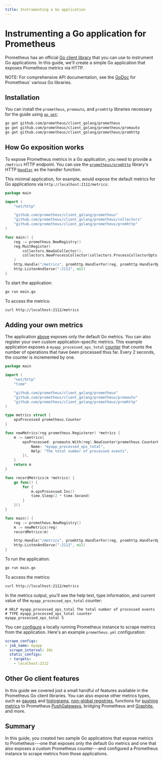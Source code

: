 ```yaml
---
title: Instrumenting a Go application
---
```


# Instrumenting a Go application for Prometheus

Prometheus has an official [Go client library](https://github.com/prometheus/client_golang) that you can use to instrument Go applications. In this guide, we'll create a simple Go application that exposes Prometheus metrics via HTTP.

NOTE: For comprehensive API documentation, see the [GoDoc](https://godoc.org/github.com/prometheus/client_golang) for Prometheus' various Go libraries.

## Installation

You can install the `prometheus`, `promauto`, and `promhttp` libraries necessary for the guide using [`go get`](https://golang.org/doc/articles/go_command.html):

```bash
go get github.com/prometheus/client_golang/prometheus
go get github.com/prometheus/client_golang/prometheus/promauto
go get github.com/prometheus/client_golang/prometheus/promhttp
```

## How Go exposition works

To expose Prometheus metrics in a Go application, you need to provide a `/metrics` HTTP endpoint. You can use the [`prometheus/promhttp`](https://godoc.org/github.com/prometheus/client_golang/prometheus/promhttp) library's HTTP [`Handler`](https://godoc.org/github.com/prometheus/client_golang/prometheus/promhttp#Handler) as the handler function.

This minimal application, for example, would expose the default metrics for Go applications via `http://localhost:2112/metrics`:

```go
package main

import (
	"net/http"

	"github.com/prometheus/client_golang/prometheus"
	"github.com/prometheus/client_golang/prometheus/collectors"
	"github.com/prometheus/client_golang/prometheus/promhttp"
)

func main() {
	reg := prometheus.NewRegistry()
	reg.MustRegister(
		collectors.NewGoCollector(),
		collectors.NewProcessCollector(collectors.ProcessCollectorOpts{}),
	)
	http.Handle("/metrics", promhttp.HandlerFor(reg, promhttp.HandlerOpts{}))
	http.ListenAndServe(":2112", nil)
}
```

To start the application:

```bash
go run main.go
```

To access the metrics:

```bash
curl http://localhost:2112/metrics
```

## Adding your own metrics

The application [above](#how-go-exposition-works) exposes only the default Go metrics. You can also register your own custom application-specific metrics. This example application exposes a `myapp_processed_ops_total` [counter](/docs/concepts/metric_types/#counter) that counts the number of operations that have been processed thus far. Every 2 seconds, the counter is incremented by one.

```go
package main

import (
	"net/http"
	"time"

	"github.com/prometheus/client_golang/prometheus"
	"github.com/prometheus/client_golang/prometheus/promauto"
	"github.com/prometheus/client_golang/prometheus/promhttp"
)

type metrics struct {
	opsProcessed prometheus.Counter
}

func newMetrics(reg prometheus.Registerer) *metrics {
	m := &metrics{
		opsProcessed: promauto.With(reg).NewCounter(prometheus.CounterOpts{
			Name: "myapp_processed_ops_total",
			Help: "The total number of processed events",
		}),
	}
	return m
}

func recordMetrics(m *metrics) {
	go func() {
		for {
			m.opsProcessed.Inc()
			time.Sleep(2 * time.Second)
		}
	}()
}

func main() {
	reg := prometheus.NewRegistry()
	m := newMetrics(reg)
	recordMetrics(m)

	http.Handle("/metrics", promhttp.HandlerFor(reg, promhttp.HandlerOpts{}))
	http.ListenAndServe(":2112", nil)
}
```

To run the application:

```bash
go run main.go
```

To access the metrics:

```bash
curl http://localhost:2112/metrics
```

In the metrics output, you'll see the help text, type information, and current value of the `myapp_processed_ops_total` counter:

```
# HELP myapp_processed_ops_total The total number of processed events
# TYPE myapp_processed_ops_total counter
myapp_processed_ops_total 5
```

You can [configure](/docs/prometheus/latest/configuration/configuration/#scrape_config) a locally running Prometheus instance to scrape metrics from the application. Here's an example `prometheus.yml` configuration:

```yaml
scrape_configs:
- job_name: myapp
  scrape_interval: 10s
  static_configs:
  - targets:
    - localhost:2112
```

## Other Go client features

In this guide we covered just a small handful of features available in the Prometheus Go client libraries. You can also expose other metrics types, such as [gauges](https://godoc.org/github.com/prometheus/client_golang/prometheus#Gauge) and [histograms](https://godoc.org/github.com/prometheus/client_golang/prometheus#Histogram), [non-global registries](https://godoc.org/github.com/prometheus/client_golang/prometheus#Registry), functions for [pushing metrics](https://godoc.org/github.com/prometheus/client_golang/prometheus/push) to Prometheus [PushGateways](/docs/instrumenting/pushing/), bridging Prometheus and [Graphite](https://godoc.org/github.com/prometheus/client_golang/prometheus/graphite), and more.

## Summary

In this guide, you created two sample Go applications that expose metrics to Prometheus---one that exposes only the default Go metrics and one that also exposes a custom Prometheus counter---and configured a Prometheus instance to scrape metrics from those applications.
